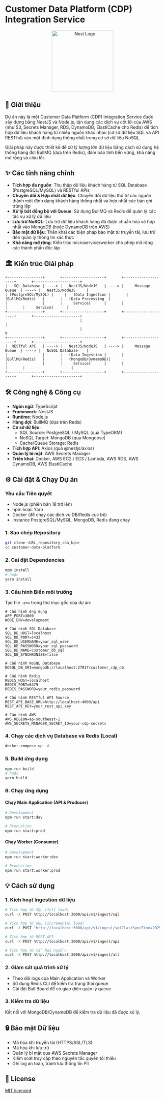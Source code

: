 # Customer Data Platform (CDP) Integration Service

<p align="center">
  <img src="https://nestjs.com/img/logo-small.svg" width="200" alt="Nest Logo" />
</p>

## 🚀 Giới thiệu

Dự án này là một Customer Data Platform (CDP) Integration Service được xây dựng bằng NestJS và Node.js, tận dụng các dịch vụ cốt lõi của AWS (như S3, Secrets Manager, RDS, DynamoDB, ElastiCache cho Redis) để tích hợp dữ liệu khách hàng từ nhiều nguồn khác nhau (cơ sở dữ liệu SQL và API RESTful) vào một định dạng thống nhất trong cơ sở dữ liệu NoSQL.

Giải pháp này được thiết kế để xử lý lượng lớn dữ liệu bằng cách sử dụng hệ thống hàng đợi BullMQ (dựa trên Redis), đảm bảo tính bền vững, khả năng mở rộng và chịu lỗi.

## ✨ Các tính năng chính

- **Tích hợp đa nguồn**: Thu thập dữ liệu khách hàng từ SQL Database (PostgreSQL/MySQL) và RESTful APIs
- **Chuyển đổi & Hợp nhất dữ liệu**: Chuyển đổi dữ liệu thô từ các nguồn thành một định dạng khách hàng thống nhất và hợp nhất các bản ghi trùng lặp
- **Xử lý bất đồng bộ với Queue**: Sử dụng BullMQ và Redis để quản lý các tác vụ xử lý dữ liệu
- **Lưu trữ NoSQL**: Lưu trữ dữ liệu khách hàng đã được chuẩn hóa và hợp nhất vào MongoDB (hoặc DynamoDB trên AWS)
- **Bảo mật dữ liệu**: Triển khai các biện pháp bảo mật từ truyền tải, lưu trữ đến quản lý thông tin xác thực
- **Khả năng mở rộng**: Kiến trúc microservice/worker cho phép mở rộng các thành phần độc lập

## 🏛️ Kiến trúc Giải pháp

```
+----------------+       +-------------------+       +--------------------+       +---------------------+
|   SQL Database | ----> |   NestJS/NodeJS   | ----> |     Message Queue  | ----> |   NestJS/NodeJS     |
| (PostgreSQL/MySQL) |     |   (Data Ingestion |       |   (BullMQ/Redis)   |       |   (Data Processing  |
|                |       |     Service)      |       |                    |       |     Service)      |
+----------------+       +-------------------+       +--------------------+       +---------------------+
                                  |                                                       |
                                  |                                                       V
+----------------+       +-------------------+       +--------------------+       +---------------------+
|  RESTful API   | ----> |   NestJS/NodeJS   | ----> |     Message Queue  | ----> |   NoSQL Database    |
|                |       |   (Data Ingestion |       |   (BullMQ/Redis)   |       |   (MongoDB/DynamoDB)|
|                |       |     Service)      |       |                    |       |                     |
+----------------+       +-------------------+       +--------------------+       +---------------------+
```

## 🛠️ Công nghệ & Công cụ

- **Ngôn ngữ**: TypeScript
- **Framework**: NestJS
- **Runtime**: Node.js
- **Hàng đợi**: BullMQ (dựa trên Redis)
- **Cơ sở dữ liệu**:
  - SQL Source: PostgreSQL / MySQL (qua TypeORM)
  - NoSQL Target: MongoDB (qua Mongoose)
  - Cache/Queue Storage: Redis
- **Tích hợp API**: Axios (qua @nestjs/axios)
- **Quản lý bí mật**: AWS Secrets Manager
- **Triển khai**: Docker, AWS EC2 / ECS / Lambda, AWS RDS, AWS DynamoDB, AWS ElastiCache

## ⚙️ Cài đặt & Chạy Dự án

### Yêu cầu Tiên quyết

- Node.js (phiên bản 18 trở lên)
- npm hoặc Yarn
- Docker (để chạy các dịch vụ DB/Redis cục bộ)
- Instance PostgreSQL/MySQL, MongoDB, Redis đang chạy

### 1. Sao chép Repository

```bash
git clone <URL_repository_của_bạn>
cd customer-data-platform
```

### 2. Cài đặt Dependencies

```bash
npm install
# hoặc
yarn install
```

### 3. Cấu hình Biến môi trường

Tạo file `.env` trong thư mục gốc của dự án:

```env
# Cấu hình ứng dụng
APP_PORT=3000
NODE_ENV=development

# Cấu hình SQL Database
SQL_DB_HOST=localhost
SQL_DB_PORT=5432
SQL_DB_USERNAME=your_sql_user
SQL_DB_PASSWORD=your_sql_password
SQL_DB_NAME=customer_db_sql
SQL_DB_SYNCHRONIZE=false

# Cấu hình NoSQL Database
NOSQL_DB_URI=mongodb://localhost:27017/customer_cdp_db

# Cấu hình Redis
REDIS_HOST=localhost
REDIS_PORT=6379
REDIS_PASSWORD=your_redis_password

# Cấu hình RESTful API Source
REST_API_BASE_URL=http://localhost:4000/api
REST_API_KEY=your_rest_api_key

# Cấu hình AWS
AWS_REGION=ap-southeast-1
AWS_SECRETS_MANAGER_SECRET_ID=your-cdp-secrets
```

### 4. Chạy các dịch vụ Database và Redis (Local)

```bash
docker-compose up -d
```

### 5. Build ứng dụng

```bash
npm run build
# hoặc
yarn build
```

### 6. Chạy ứng dụng

#### Chạy Main Application (API & Producer)

```bash
# Development
npm run start:dev

# Production
npm run start:prod
```

#### Chạy Worker (Consumer)

```bash
# Development
npm run start:worker:dev

# Production
npm run start:worker:prod
```

## 💡 Cách sử dụng

### 1. Kích hoạt Ingestion dữ liệu

```bash
# Tích hợp từ SQL (full load)
curl -X POST http://localhost:3000/api/v1/ingest/sql

# Tích hợp từ SQL (incremental load)
curl -X POST "http://localhost:3000/api/v1/ingest/sql?lastSyncTime=2025-06-01T00:00:00Z"

# Tích hợp từ REST API
curl -X POST http://localhost:3000/api/v1/ingest/api

# Tích hợp từ cả hai nguồn
curl -X POST http://localhost:3000/api/v1/ingest/all
```

### 2. Giám sát quá trình xử lý

- Theo dõi logs của Main Application và Worker
- Sử dụng Redis CLI để kiểm tra trạng thái queue
- Cài đặt Bull Board để có giao diện quản lý queue

### 3. Kiểm tra dữ liệu

Kết nối với MongoDB/DynamoDB để kiểm tra dữ liệu đã được xử lý.

## 🔒 Bảo mật Dữ liệu

- Mã hóa khi truyền tải (HTTPS/SSL/TLS)
- Mã hóa khi lưu trữ
- Quản lý bí mật qua AWS Secrets Manager
- Kiểm soát truy cập theo nguyên tắc quyền tối thiểu
- Ghi log an toàn, tránh lưu thông tin PII

## 📝 License

[MIT licensed](LICENSE)
